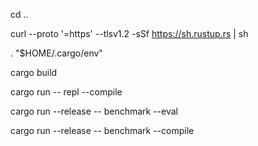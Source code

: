 cd ..

curl --proto '=https' --tlsv1.2 -sSf https://sh.rustup.rs | sh

. "$HOME/.cargo/env"

cargo build

cargo run -- repl --compile

cargo run --release -- benchmark --eval

cargo run --release -- benchmark --compile
